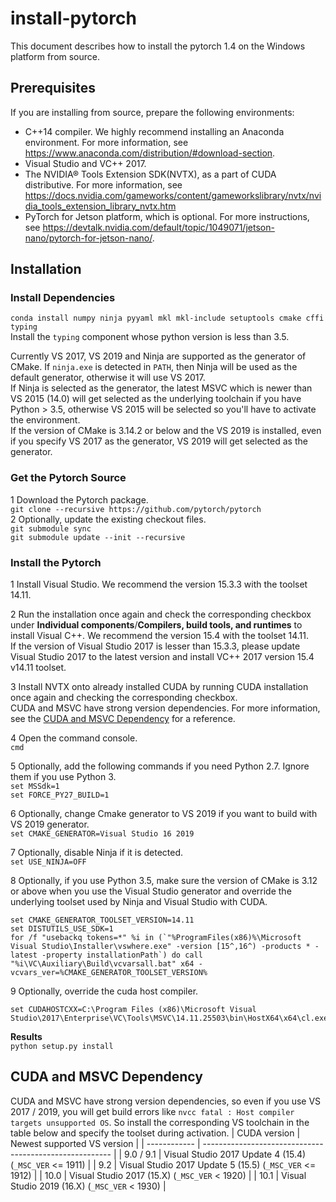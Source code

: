 # install-pytorch
This document describes how to install the pytorch 1.4 on the Windows platform from source.

## Prerequisites
If you are installing from source, prepare the following environments:
 * C++14 compiler. We highly recommend installing an Anaconda environment. For more information, see https://www.anaconda.com/distribution/#download-section.
 * Visual Studio and VC++ 2017.
 * The NVIDIA® Tools Extension SDK(NVTX), as a part of CUDA distributive. For more information, see https://docs.nvidia.com/gameworks/content/gameworkslibrary/nvtx/nvidia_tools_extension_library_nvtx.htm
 * PyTorch for Jetson platform, which is optional. For more instructions, see https://devtalk.nvidia.com/default/topic/1049071/jetson-nano/pytorch-for-jetson-nano/.
 
## Installation
### Install Dependencies
`conda install numpy ninja pyyaml mkl mkl-include setuptools cmake cffi typing`  
Install the `typing` component whose python version is less than 3.5.   

Currently VS 2017, VS 2019 and Ninja are supported as the generator of CMake. If `ninja.exe` is detected in `PATH`, then Ninja will be used as the default generator, otherwise it will use VS 2017.  
If Ninja is selected as the generator, the latest MSVC which is newer than VS 2015 (14.0) will get selected as the underlying toolchain if you have Python > 3.5, otherwise VS 2015 will be selected so you'll have to activate the environment.    
If the version of CMake is 3.14.2 or below and the VS 2019 is installed, even if you specify VS 2017 as the generator, VS 2019 will get selected as the generator.

### Get the Pytorch Source
 1 Download the Pytorch package.  
 `git clone --recursive https://github.com/pytorch/pytorch`  
 2 Optionally, update the existing checkout files.  
 `git submodule sync`  
 `git submodule update --init --recursive`
 
 ### Install the Pytorch
  1 Install Visual Studio. We recommend the version 15.3.3 with the toolset 14.11.  
  
  2 Run the installation once again and check the corresponding checkbox under **Individual components**/**Compilers, build tools, and runtimes** to install Visual C++. We recommend the version 15.4 with the toolset 14.11.  
  If the version of Visual Studio 2017 is lesser than 15.3.3, please update Visual Studio 2017 to the latest version and install VC++ 2017 version 15.4 v14.11 toolset.  
  
  3 Install NVTX onto already installed CUDA by running CUDA installation once again and checking the corresponding checkbox.  
  CUDA and MSVC have strong version dependencies. For more information, see the [CUDA and MSVC Dependency](#cuda-and-msvc-dependency) for a reference.
  
  4 Open the command console.  
  `cmd`  
  
  5 Optionally, add the following commands if you need Python 2.7. Ignore them if you use Python 3.  
  `set MSSdk=1`  
  `set FORCE_PY27_BUILD=1`  
  
  6 Optionally, change Cmake generator to VS 2019 if you want to build with VS 2019 generator.  
  `set CMAKE_GENERATOR=Visual Studio 16 2019`   
  
  7 Optionally, disable Ninja if it is detected.  
  `set USE_NINJA=OFF`  
  
  8 Optionally, if you use Python 3.5, make sure the version of CMake is 3.12 or above when you use the Visual Studio generator and override the underlying toolset used by Ninja and Visual Studio with CUDA.  
  ```
  set CMAKE_GENERATOR_TOOLSET_VERSION=14.11  
  set DISTUTILS_USE_SDK=1  
  for /f "usebackq tokens=*" %i in (`"%ProgramFiles(x86)%\Microsoft Visual Studio\Installer\vswhere.exe" -version [15^,16^) -products * -latest -property installationPath`) do call "%i\VC\Auxiliary\Build\vcvarsall.bat" x64 -vcvars_ver=%CMAKE_GENERATOR_TOOLSET_VERSION%
  ```
  
  9 Optionally, override the cuda host compiler.  
  ```
  set CUDAHOSTCXX=C:\Program Files (x86)\Microsoft Visual Studio\2017\Enterprise\VC\Tools\MSVC\14.11.25503\bin\HostX64\x64\cl.exe
  ```

**Results**  
`python setup.py install`

## CUDA and MSVC Dependency
CUDA and MSVC have strong version dependencies, so even if you use VS 2017 / 2019, you will get build errors like `nvcc fatal : Host compiler targets unsupported OS`.
So install the corresponding VS toolchain in the table below and specify the toolset during activation.
| CUDA version | Newest supported VS version                             |
| ------------ | ------------------------------------------------------- |
| 9.0 / 9.1    | Visual Studio 2017 Update 4 (15.4) (`_MSC_VER` <= 1911) |
| 9.2          | Visual Studio 2017 Update 5 (15.5) (`_MSC_VER` <= 1912) |
| 10.0         | Visual Studio 2017 (15.X) (`_MSC_VER` < 1920)           |
| 10.1         | Visual Studio 2019 (16.X) (`_MSC_VER` < 1930)           |
